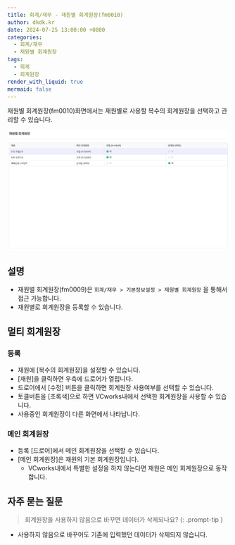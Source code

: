 ```yaml
---
title: 회계/재무 - 재원별 회계원장(fm0010)
author: dkdk.kr
date: 2024-07-25 13:00:00 +0800
categories:
  - 회계/재무
  - 재원별 회계원장
tags:
  - 회계
  - 회계원장
render_with_liquid: true
mermaid: false
---
```

재원별 회계원장(fm0010)화면에서는 재원별로 사용할 복수의 회계원장을 선택하고 관리할 수 있습니다. 

![](assets/img/Pasted%20image%2020250416194224.png)
## 설명

- 재원별 회계원장(fm0009)은 `회계/재무 > 기본정보설정 > 재원별 회계원장` 을 통해서 접근 가능합니다.
- 재원별로 회계원장을 등록할 수 있습니다.

## 멀티 회계원장
### 등록
- 재원에 [복수의 회계원장]을 설정할 수 있습니다. 
- [재원]을 클릭하면 우측에 드로어가 열립니다.
- 드로어에서 [수정] 버튼을 클릭하면 회계원장 사용여부를 선택할 수 있습니다.
- 토클버튼을 [초록색]으로 하면 VCworks내에서 선택한 회계원장을 사용할 수 있습니다.
- 사용중인 회계원장이 다른 화면에서 나타납니다. 
### 메인 회계원장
- 등록 [드로어]에서 메인 회계원장을 선택할 수 있습니다.
- [메인 회계원장]은 재원의 기본 회계원장입니다.
	- VCworks내에서 특별한 설정을 하지 않는다면 재원은 메인 회계원장으로 동작합니다. 


## 자주 묻는 질문

> 회계원장을 사용하지 않음으로 바꾸면 데이터가 삭제되나요?
{: .prompt-tip }

- 사용하지 않음으로 바꾸어도 기존에 입력했던 데이터가 삭제되지 않습니다. 
